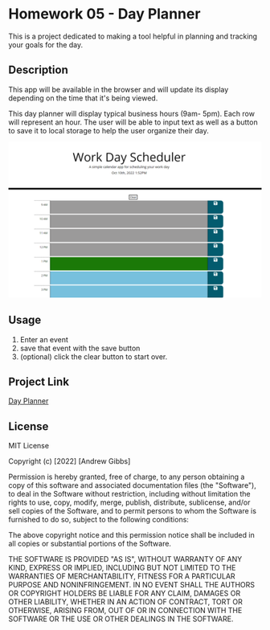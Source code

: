 # Homework 05 - Day Planner

This is a project dedicated to making a tool helpful in planning and tracking your goals for the day.

## Description
This app will be available in the browser and will update its display depending on the time that it's being viewed.

This day planner will display typical business hours (9am- 5pm). Each row will represent an hour. The user will be able to input text as well as a button to save it to local storage to help the user organize their day.

![screenshot](./Assets/images/Screenshot.png)

## Usage
1. Enter an event
2. save that event with the save button
3. (optional) click the clear button to start over.


## Project Link
[Day Planner](https://andrewpgibbs.github.io/Homework05/)

## License
MIT License

Copyright (c) [2022] [Andrew Gibbs]

Permission is hereby granted, free of charge, to any person obtaining a copy
of this software and associated documentation files (the "Software"), to deal
in the Software without restriction, including without limitation the rights
to use, copy, modify, merge, publish, distribute, sublicense, and/or sell
copies of the Software, and to permit persons to whom the Software is
furnished to do so, subject to the following conditions:

The above copyright notice and this permission notice shall be included in all
copies or substantial portions of the Software.

THE SOFTWARE IS PROVIDED "AS IS", WITHOUT WARRANTY OF ANY KIND, EXPRESS OR
IMPLIED, INCLUDING BUT NOT LIMITED TO THE WARRANTIES OF MERCHANTABILITY,
FITNESS FOR A PARTICULAR PURPOSE AND NONINFRINGEMENT. IN NO EVENT SHALL THE
AUTHORS OR COPYRIGHT HOLDERS BE LIABLE FOR ANY CLAIM, DAMAGES OR OTHER
LIABILITY, WHETHER IN AN ACTION OF CONTRACT, TORT OR OTHERWISE, ARISING FROM,
OUT OF OR IN CONNECTION WITH THE SOFTWARE OR THE USE OR OTHER DEALINGS IN THE
SOFTWARE.

